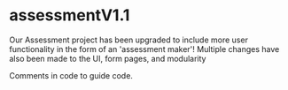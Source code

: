 # assessmentV1.1
Our Assessment project has been upgraded to include more user functionality in the form of an 'assessment maker'! Multiple changes have also been made to the UI, form pages, and modularity

Comments in code to guide code.

